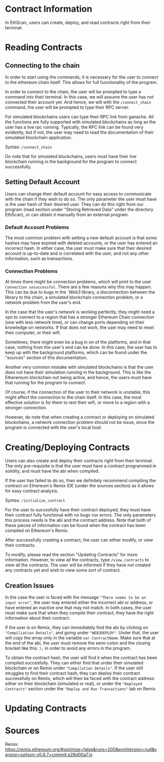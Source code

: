 # Contract Information

In EthScan, users can create, deploy, and read contracts right from their terminal. 

# Reading Contracts 

## Connecting to the chain 

In order to start using the commands, it is necessary for the user to connect to the ethereum chain itself. This allows for full functionality of the program. 

In order to connect to the chain, the user will be prompted to type a command into their terminal. In this case, we will assume the user has not connected their account yet. And hence, we will with the `/connect_chain` command, the user will be prompted to type their RPC server.

For simulated blockchains users can type their RPC link from ganache. All the functions are fully supported with simulated blockchains as long as the user has a live rpc running. Typically, the RPC link can be found very evidently, but if not, the user may need to read the documentation of their simulated blockchain application. 

Syntax: `/connect_chain`

Do note that for simulated blockchains, users must have their live blockchain running in the background for the program to connect successfully. 

## Setting Default Account

Users can change their default account for easy access to communicate with the chain if they wish to do so. The only parameter the user must have is the user hash of their desired user. They can do this right from our program (read section under "Storing Retrieved Data" under the directory EthScan), or can obtain it manually from an external program. 

### Default Account Problems

The most common problem with setting a new default account is that some hashes may have expired with deleted accounts, or the user has entered an incorrect hash. In either case, the user must make sure that their desired account is up-to-date and is correlated with the user, and not any other information, such as transactions.

### Connection Problems

At times there might be connection problems, which will print to the user `Connection unsuccessful`. There are a few reasons why this may happen. This can be due to bugs in the `*Web3* library, a disconnection between the library to the chain, a simulated blockchain connection problem, or a network problem from the user's end. 


In the case that the user's network is working perfectly, they might need a vpn to connect to a region that has a stronger Ethereum Chain connection (one with less network time), or can change ports depending on their knowledge on networks. If that does not work, the user may need to reset their computer, or their wifi.

Sometimes, there might even be a bug in on of the platforms, and in that case, nothing from the user's end can be done. In this case, the user has to keep up with the background platforms, which can be found under the "sources" section of this documentation.

Another very common mistake with simulated blockchains is that the user does not have their simulation running in the background. This is like the Etherereum blockchain not being active, and hence, the users must have that running for the program to connect.

Of course, if the connection of the user to their network is unstable, this might affect the connection to the chain itself. In this case, the most effective solution is for them to rest their wifi, or move to a region with a stronger connection. 

However, do note that when creating a contract or deploying on simulated blockchains, a network connection problem should not be issue, since the program is connected with the user's local host.


# Creating/Deploying Contracts 

Users can also create and deploy their contracts right from their terminal. The only pre-requisite is that the user must have a contract programmed in solidity, and must have the abi when compiled. 

If the user has failed to do so, then we definitely recommend compiling the contract on Ethereum's Remix IDE (under the sources section) as it allows for easy contract analysis.

Syntax: `/initialize_contract`

For the user to succesfully have their contract deployed, they must have their contract fully functional with no bugs nor errors. The only parameters this process needs is the abi and the contract address. Note that both of these pieces of information can be found when the contract has been compiled on Ethereum's Remix. 

After successfully creating a contract, the user can either modify, or view their contracts. 

To modify, please read the section "Updating Contracts" for more information. However, to view all the contracts, 
type `/view_contracts` to view all the contracts. The user will be informed if they have not created any contracts yet and wish to view some sort of contract.

## Creation Issues

In the case the user is faced with the message `"There seems to be an input error"`, the user may entered either the incorrect abi or address, or have entered an inactive one that may not match. In both cases, the user must make sure that when they compile their contract, they have the right information about their contract. 

If the user is on Remix, they can immediately find the abi by clicking on `"Compiliation Details"`, and going under `"WEB3DEPLOY"`. Under that, the user will copy the *array* only in the variable `var ContractName`. Make sure that at the end of the abi, the user must remove the semi-colon and the closing bracket like this: `);` in order to avoid any errors in the program.

To obtain the contract hash, the user will find it when the contract has been compiled succesfully. They can either find that under their simulated blockchain or on Remix under `"Compilation Details"`. If the user still struggles to find their contract hash, they can deploy their contract successfully on Remix, which will then be faced with the contract address either on their blockchain (simulated or real), or under the `"Deployed Contracts"` section under the `"Deploy and Run Transactions"` tab on Remix. 


# Updating Contracts


# Sources

Remix: https://remix.ethereum.org/#optimize=false&runs=200&evmVersion=null&version=soljson-v0.8.7+commit.e28d00a7.js